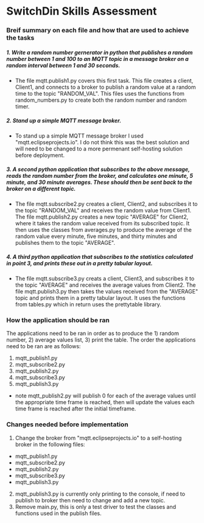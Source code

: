 # SwitchDin Skills Assessment 

### Breif summary on each file and how that are used to achieve the tasks

##### 1. Write a random number gernerator in python that publishes a random number between 1 and 100 to an MQTT topic in a message broker on a random interval between 1 and 30 seconds.  

* The file mqtt.publish1.py covers this first task.  This file creates a client, Client1, and connects to a broker to publish a random value at a random time to the topic "RANDOM_VAL". This files uses the functions from random_numbers.py to create both the random number and random timer. 

##### 2. Stand up a simple MQTT message broker.  

* To stand up a simple MQTT message broker I used "mqtt.eclipseprojects.io".  I do not think this was the best solution and will need to be changed to a more permenant self-hosting solution before deployment.  

##### 3. A second python application that subscribes to the above message, reads the random number from the broker, and calculates one minute, 5 minute, and 30 minute averages.  These should then be sent back to the broker on a different topic.  

* The file mqtt.subscribe2.py creates a client, Client2, and subscribes it to the topic "RANDOM_VAL" and receives the random value from Client1.  The file mqtt.publish2.py creates a new topic "AVERAGE" for Client2, where it takes the random value received from its subscribed topic. It then uses the classes from averages.py to produce the average of the random value every minute, five minutes, and thirty minutes and publishes them to the topic "AVERAGE".  

##### 4. A third python application that subscribes to the statistics calculated in point 3, and prints these out in a pretty tabular layout. 

* The file mqtt.subscribe3.py creats a client, Client3, and subscribes it to the topic "AVERAGE" and receives the average values from Client2. The file mqtt.publish3.py then takes the values received from the "AVERAGE" topic and prints them in a pretty tabular layout. It uses the functions from tables.py which in return uses the prettytable library.   

### How the application should be ran

The applications need to be ran in order as to produce the 1) random number, 2) average values list, 3) print the table. The order the applications need to be ran are as follows:

1) mqtt_publish1.py
2) mqtt_subscribe2.py
3) mqtt_publish2.py
4) mqtt_subscribe3.py
5) mqtt_publish3.py

* note mqtt_publish2.py will publish 0 for each of the average values until the appropriate time frame is reached, then will update the values each time frame is reached after the initial timeframe.   

### Changes needed before implementation 

1) Change the broker from "mqtt.eclipseprojects.io" to a self-hosting broker in the following files:
* mqtt_publish1.py
* mqtt_subscribe2.py
* mqtt_publish2.py
* mqtt_subscribe3.py
* mqtt_publish3.py

2) mqtt_publish3.py is currently only printing to the console, if need to publish to broker then need to change and add a new topic.
3) Remove main.py, this is only a test driver to test the classes and functions used in the publish files. 




